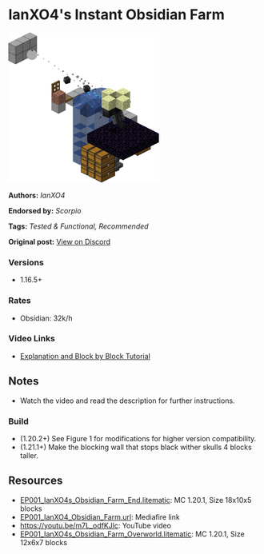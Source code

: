 # IanXO4's Instant Obsidian Farm
<img alt="image.png" src="images/image.png?raw=1" height="300px">

**Authors:** *IanXO4*

**Endorsed by:** *Scorpio*

**Tags:** *Tested & Functional, Recommended*

**Original post:** [View on Discord](https://discord.com/channels/913065809096638494/1392009168126218251)

### Versions
- 1.16.5+
### Rates
- Obsidian: 32k/h
### Video Links
- [Explanation and Block by Block Tutorial](<https://www.youtube.com/watch?v=m7L_odfKJlc>)

## Notes
- Watch the video and read the description for further instructions.
### Build
- (1.20.2+) See Figure 1 for modifications for higher version compatibility.
- (1.21.1+) Make the blocking wall that stops black wither skulls 4 blocks taller.

## Resources
- [EP001_IanXO4s_Obsidian_Farm_End.litematic](attachments/EP001_IanXO4s_Obsidian_Farm_End.litematic): MC 1.20.1, Size 18x10x5 blocks
- [EP001_IanXO4_Obsidian_Farm.url](https://www.mediafire.com/file/ljxsii81yaxh7ev/IanXO4_Obsidian_Farm.zip/file): Mediafire link
- https://youtu.be/m7L_odfKJlc: YouTube video
- [EP001_IanXO4s_Obsidian_Farm_Overworld.litematic](attachments/EP001_IanXO4s_Obsidian_Farm_Overworld.litematic): MC 1.20.1, Size 12x6x7 blocks
